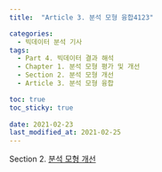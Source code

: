 ```yaml
---
title:  "Article 3. 분석 모형 융합4123"

categories:
  - 빅데이터 분석 기사
tags: 
  - Part 4. 빅데이터 결과 해석
  - Chapter 1. 분석 모형 평가 및 개선
  - Section 2. 분석 모형 개선
  - Article 3. 분석 모형 융합

toc: true
toc_sticky: true
 
date: 2021-02-23
last_modified_at: 2021-02-25
---
```


Section 2. [분석 모형 개선]()